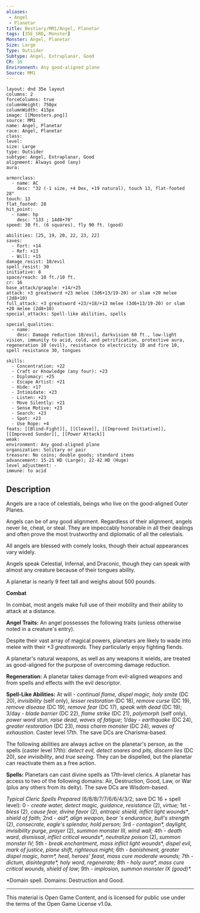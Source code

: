 ```yaml
---
aliases:
 - Angel
 - Planetar
title: Bestiary/MM1/Angel, Planetar
tags: [35E_SRD, Monster]
Monster: Angel, Planetar
Size: Large
Type: Outsider
Subtype: Angel, Extraplanar, Good
CR: 16
Environnent: Any good-aligned plane
Source: MM1
---
```


```statblock
layout: dnd 35e layout
columns: 2
forceColumns: true
columnHeight: 750px
columnWidth: 415px
image: [[Monsters.png]]
source: MM1
name: Angel, Planetar
race: Angel, Planetar
class: 
level: 
size: Large
type: Outsider
subtype: Angel, Extraplanar, Good
alignment: Always good (any)
aura: 

armorclass:
  - name: AC
    desc: "32 (-1 size, +4 Dex, +19 natural), touch 13, flat-footed 28"
touch: 13
flat_footed: 28
hit_point:
  - name: hp
    desc: "133 ; 14d8+70"
speed: 30 ft. (6 squares), fly 90 ft. (good)

abilities: [25, 19, 20, 22, 23, 22]
saves:
  - Fort: +14
  - Ref: +13
  - Will: +15
damage_resist: 10/evil
spell_resist: 30
initiative: 8
space/reach: 10 ft./10 ft.
cr: 16
base_attack/grapple: +14/+25
attack: +3 greatsword +23 melee (3d6+13/19-20) or slam +20 melee (2d8+10)
full_attack: +3 greatsword +23/+18/+13 melee (3d6+13/19-20) or slam +20 melee (2d8+10)
special_attacks: Spell-like abilities, spells

special_qualities:
  - name: 
    desc: Damage reduction 10/evil, darkvision 60 ft., low-light vision, immunity to acid, cold, and petrification, protective aura, regeneration 10 (evil), resistance to electricity 10 and fire 10, spell resistance 30, tongues

skills:
  - Concentration: +22
  - Craft or Knowledge (any four): +23
  - Diplomacy: +25
  - Escape Artist: +21
  - Hide: +17
  - Intimidate: +23
  - Listen: +23
  - Move Silently: +21
  - Sense Motive: +23
  - Search: +23
  - Spot: +23
  - Use Rope: +4
feats: [[Blind-Fight]], [[Cleave]], [[Improved Initiative]], [[Improved Sunder]], [[Power Attack]]
weak: 
environment: Any good-aligned plane
organization: Solitary or pair
treasure: No coins; double goods; standard items
advancement: 15-21 HD (Large); 22-42 HD (Huge)
level_adjustment: -
immune: to acid
```

## Description

<p>Angels are a race of celestials, beings who live on the good-aligned Outer Planes.</p>
<p>Angels can be of any good alignment. Regardless of their alignment, angels never lie, cheat, or steal. They are impeccably honorable in all their dealings and often prove the most trustworthy and diplomatic of all the celestials.</p>
<p>All angels are blessed with comely looks, though their actual appearances vary widely.</p>
<p>Angels speak Celestial, Infernal, and Draconic, though they can speak with almost any creature because of their tongues ability.</p>
<p>A planetar is nearly 9 feet tall and weighs about 500 pounds.</p>
<p>
            <b>Combat</b>
          </p>
<p>In combat, most angels make full use of their mobility and their ability to attack at a distance.</p>
<p>
            <b>Angel Traits:</b> An angel possesses the following traits (unless otherwise noted in a creature's entry).</p>
<p>Despite their vast array of magical powers, planetars are likely to wade into melee with their <i>+3 greatswords.</i> They particularly enjoy fighting fiends.</p>
<p>A planetar's natural weapons, as well as any weapons it wields, are treated as good-aligned for the purpose of overcoming damage reduction.</p>
<p>
            <b>Regeneration:</b> A planetar takes damage from evil-aligned weapons and from spells and effects with the evil descriptor.</p>
<p>
            <b>Spell-Like Abilities:</b> At will - <i>continual flame, dispel magic, holy smite</i> (DC 20), <i>invisibility</i> (self only), <i>lesser restoration</i> (DC 18), <i>remove curse</i> (DC 19), <i>remove disease</i> (DC 19), <i>remove fear</i> (DC 17), <i>speak with dead</i> (DC 19); 3/day - <i>blade barrier</i> (DC 22), <i>flame strike</i> (DC 21), <i>polymorph</i> (self only), <i>power word stun, raise dead</i>, <i>waves of fatigue</i>; 1/day - <i>earthquake</i> (DC 24), <i>greater restoration</i> (DC 23), <i>mass charm monster</i> (DC 24)<i>, waves of exhaustion</i>. Caster level 17th. The save DCs are Charisma-based.</p>
<p>The following abilities are always active on the planetar's person, as the spells (caster level 17th): <i>detect evil, detect snares and pits, discern lies</i> (DC 20),  <i>see invisibility</i>, and <i>true seeing</i>. They can be dispelled, but the planetar can reactivate them as a free action.</p>
<p>
            <b>Spells:</b> Planetars can cast divine spells as 17th-level clerics. A planetar has access to two of the following domains: Air, Destruction, Good, Law, or War (plus any others from its deity). The save DCs are Wisdom-based.</p>
<p>
            <i>Typical Cleric Spells Prepared</i> (6/8/8/7/7/6/6/4/3/2; save DC 16 + spell level): 0 - <i>create water, detect magic, guidance</i>, <i>resistance</i> (2), <i>virtue;</i> 1st - <i>bless</i> (2), <i>cause fear, divine favor</i> (2), <i>entropic shield, inflict light wounds*</i>, <i>shield of faith;</i> 2nd - <i>aid*, align weapon, bear 's endurance</i>, <i>bull's strength</i> (2), <i>consecrate, eagle's splendor, hold person;</i> 3rd - <i>contagion*, daylight, invisibility purge</i>, <i>prayer</i> (2), <i>summon monster III,  wind wall;</i> 4th -  <i>death ward</i>, <i>dismissal</i>, <i>inflict critical wounds*</i>, <i>neutralize poison</i> (2), <i>summon monster IV;</i> 5th -  <i>break enchantment,  mass inflict light wounds</i>*, <i>dispel evil, mark of justice, plane shift, righteous might;</i> 6th - <i>banishment, greater dispel magic, harm*, heal, heroes' feast, mass cure moderate wounds;</i> 7th -  <i>dictum, disintegrate*, holy word</i>, <i>regenerate;</i> 8th - <i>holy aura*, mass cure critical wounds, shield of law</i>; 9th - <i>implosion, summon monster IX (good)*.</i></p>
<p>*Domain spell. Domains: Destruction and Good.</p>

---

This material is Open Game Content, and is licensed for public use under
the terms of the Open Game License v1.0a.
